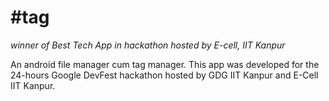 # #tag
_winner of Best Tech App in hackathon hosted by E-cell, IIT Kanpur_

An android file manager cum tag manager. This app was developed for the 24-hours Google DevFest hackathon hosted by 
GDG IIT Kanpur and E-Cell IIT Kanpur.

